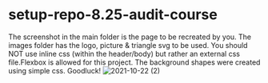 # setup-repo-8.25-audit-course

The screenshot in the main folder is the page to be recreated by you. The images folder has the logo, picture & triangle svg to be used. You should NOT use inline css (within the header/body) but rather an external css file.Flexbox is allowed for this project. The background shapes were created using simple css. Goodluck!
![2021-10-22 (2)](https://user-images.githubusercontent.com/68473258/138398908-f404c5aa-8127-49dd-a79d-96290aaa7deb.png)




